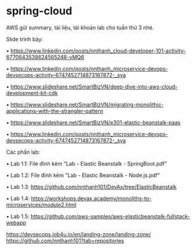 # spring-cloud

AWS gửi summary, tài liệu, tài khoản lab cho tuần thứ 3 nhé. 

Slide trình bày:

•       https://www.linkedin.com/posts/nnthanh_cloud-developer-101-activity-6770643538624565248-vMQ6 

•       https://www.linkedin.com/posts/nnthanh_microservice-devops-devsecops-activity-6747452714873167872-_sya 

•       https://www.slideshare.net/SmartBizVN/deep-dive-into-aws-cloud-development-kit-cdk 

•       https://www.slideshare.net/SmartBizVN/migrating-monolithic-applications-with-the-strangler-pattern 

•       https://www.slideshare.net/SmartBizVN/e301-elastic-beanstalk-paas 

•       https://www.linkedin.com/posts/nnthanh_microservice-devops-devsecops-activity-6747452714873167872-_sya 

Các phần lab:

•       Lab 1.1: File đính kèm "Lab - Elastic Beanstalk - SpringBoot.pdf"

•       Lab 1.2: File đính kèm "Lab - Elastic Beanstalk - Node.js.pdf"

•       Lab 1.3: https://github.com/nnthanh101/DevAx/tree/ElasticBeanstalk 

•       Lab 1.4: https://workshops.devax.academy/monoliths-to-microservices/module2.html 

•       Lab 1.5: https://github.com/aws-samples/aws-elasticbeanstalk-fullstack-webapp

https://devsecops.job4u.io/en/landing-zone/landing-zone/
https://github.com/nnthanh101?tab=repositories


